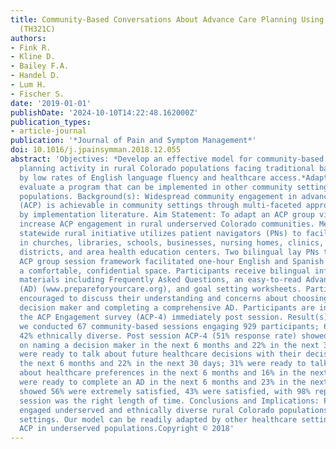```yaml
---
title: Community-Based Conversations About Advance Care Planning Using Patient Navigators
  (TH321C)
authors:
- Fink R.
- Kline D.
- Bailey F.A.
- Handel D.
- Lum H.
- Fischer S.
date: '2019-01-01'
publishDate: '2024-10-10T14:22:48.162000Z'
publication_types:
- article-journal
publication: '*Journal of Pain and Symptom Management*'
doi: 10.1016/j.jpainsymman.2018.12.055
abstract: 'Objectives: *Develop an effective model for community-based advance care
  planning activity in rural Colorado populations facing traditional barriers created
  by low rates of English language fluency and healthcare access.*Adapt, refine, and
  evaluate a program that can be implemented in other community settings and underserved
  populations. Background(s): Widespread community engagement in advance care planning
  (ACP) is achievable in community settings through multi-faceted approaches, as supported
  by implementation literature. Aim Statement: To adapt an ACP group visit model to
  increase ACP engagement in rural underserved Colorado communities. Method(s): Our
  statewide rural initiative utilizes patient navigators (PNs) to facilitate ACP conversations
  in churches, libraries, schools, businesses, nursing homes, clinics, local government
  districts, and area health education centers. Two bilingual lay PNs trained in an
  ACP group session framework facilitated one-hour English and Spanish sessions in
  a comfortable, confidential space. Participants receive bilingual informational
  materials including Frequently Asked Questions, an easy-to-read Advance Directive
  (AD) (www.prepareforyourcare.org), and goal setting worksheets. Participants are
  encouraged to discuss their understanding and concerns about choosing a medical
  decision maker and completing a comprehensive AD. Participants are invited to complete
  the ACP Engagement survey (ACP-4) immediately post session. Result(s): To date,
  we conducted 67 community-based sessions engaging 929 participants; 64.6% female,
  42% ethnically diverse. Post session ACP-4 (51% response rate) showed 28% planned
  on naming a decision maker in the next 6 months and 22% in the next 30 days; 25%
  were ready to talk about future healthcare decisions with their decision maker in
  the next 6 months and 22% in the next 30 days; 31% were ready to talk to their provider
  about healthcare preferences in the next 6 months and 16% in the next 30 days; 31%
  were ready to complete an AD in the next 6 months and 23% in the next 30 days. Evaluations
  showed 56% were extremely satisfied, 43% were satisfied, with 98% reporting the
  session was the right length of time. Conclusions and Implications: PNs effectively
  engaged underserved and ethnically diverse rural Colorado populations in community-based
  settings. Our model can be readily adapted by other healthcare settings to improve
  ACP in underserved populations.Copyright © 2018'
---
```

